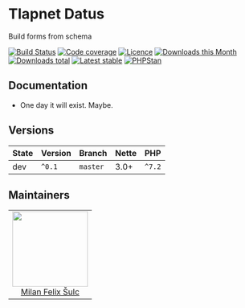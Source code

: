# Tlapnet Datus

Build forms from schema

[![Build Status](https://img.shields.io/travis/tlapnet/datus.svg?style=flat-square)](https://travis-ci.org/tlapnet/datus)
[![Code coverage](https://img.shields.io/coveralls/tlapnet/datus.svg?style=flat-square)](https://coveralls.io/r/tlapnet/datus)
[![Licence](https://img.shields.io/packagist/l/tlapnet/datus.svg?style=flat-square)](https://packagist.org/packages/tlapnet/datus)
[![Downloads this Month](https://img.shields.io/packagist/dm/tlapnet/datus.svg?style=flat-square)](https://packagist.org/packages/tlapnet/datus)
[![Downloads total](https://img.shields.io/packagist/dt/tlapnet/datus.svg?style=flat-square)](https://packagist.org/packages/tlapnet/datus)
[![Latest stable](https://img.shields.io/packagist/v/tlapnet/datus.svg?style=flat-square)](https://packagist.org/packages/tlapnet/datus)
[![PHPStan](https://img.shields.io/badge/PHPStan-enabled-brightgreen.svg?style=flat-square)](https://github.com/phpstan/phpstan)

## Documentation

- One day it will exist. Maybe.

## Versions

| State       | Version | Branch   | Nette | PHP     |
|-------------|---------|----------|-------|---------|
| dev         | `^0.1`  | `master` | 3.0+  | `^7.2`  |

## Maintainers

<table>
  <tbody>
    <tr>
      <td align="center">
        <a href="https://github.com/f3l1x">
            <img width="150" height="150" src="https://avatars2.githubusercontent.com/u/538058?v=3&s=150">
        </a>
        </br>
        <a href="https://github.com/f3l1x">Milan Felix Šulc</a>
      </td>
    </tr>
  </tbody>
</table>
